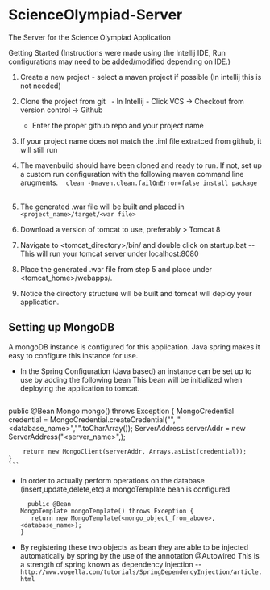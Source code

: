 # ScienceOlympiad-Server
The Server for the Science Olympiad Application

Getting Started 
(Instructions were made using the Intellij IDE, Run configurations may need to be added/modified depending on IDE.)

1. Create a new project - select a maven project if possible (In intellij this is not needed)
2. Clone the project from git 
   - In Intellij - Click VCS -> Checkout from version control -> Github
   - Enter the proper github repo and your project name
  
3. If your project name does not match the .iml file extratced from github, it will still run 
  
4. The mavenbuild should have been cloned and ready to run. If not, set up a custom run configuration with the following maven command line arugments.
    ```clean -Dmaven.clean.failOnError=false install package```
    
5. The generated .war file will be built and placed in ```<project_name>/target/<war file>```
6. Download a version of tomcat to use, preferably > Tomcat 8
7. Navigate to <tomcat_directory>/bin/ and double click on startup.bat -- This will run your tomcat server under localhost:8080
8. Place the generated .war file from step 5 and place under <tomcat_home>/webapps/.
9. Notice the directory structure will be built and tomcat will deploy your application.


## Setting up MongoDB

A mongoDB instance is configured for this application.
Java spring makes it easy to configure this instance for use. 
 - In the Spring Configuration (Java based) an instance can be set up to use by adding the following bean
   This bean will be initialized when deploying the application to tomcat.
   ```
  public @Bean Mongo mongo() throws Exception {
        MongoCredential credential = MongoCredential.createCredential("<username>",
                "<database_name>","<password>".toCharArray());
        ServerAddress serverAddr = new ServerAddress("<server_name>",<port>);

        return new MongoClient(serverAddr, Arrays.asList(credential));
    }
    ```
- In order to actually perform operations on the database (insert,update,delete,etc) a mongoTemplate bean is configured
     ```
       public @Bean
    MongoTemplate mongoTemplate() throws Exception {
        return new MongoTemplate(<mongo_object_from_above>, <database_name>);
    }
    ```
    
- By registering these two objects as bean they are able to be injected automatically by spring by the use of the annotation @Autowired
      This is a strength of spring known as dependency injection --                        ```http://www.vogella.com/tutorials/SpringDependencyInjection/article.html```



